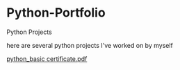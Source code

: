 # Python-Portfolio
Python Projects 

here are several python projects I've worked on by myself

[python_basic certificate.pdf](https://github.com/RjCastro0/Python-Portfolio/files/10483683/python_basic.certificate.pdf)
